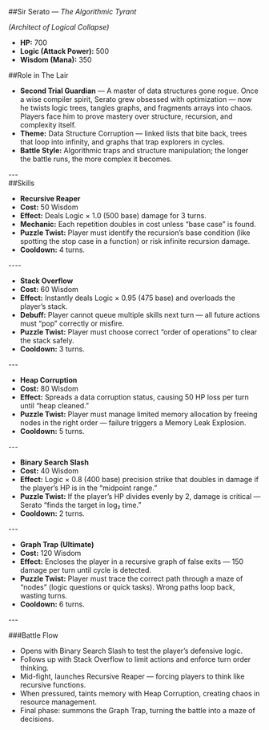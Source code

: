 ##Sir Serato — *The Algorithmic Tyrant*

*(Architect of Logical Collapse)*

* **HP:** 700<br>
* **Logic (Attack Power):** 500<br>
* **Wisdom (Mana):** 350

##Role in The Lair

* **Second Trial Guardian** — A master of data structures gone rogue. Once a wise compiler spirit, Serato grew obsessed with optimization — now he twists logic trees, tangles graphs, and fragments arrays into chaos. Players face him to prove mastery over structure, recursion, and complexity itself.
* **Theme:** Data Structure Corruption — linked lists that bite back, trees that loop into infinity, and graphs that trap explorers in cycles.
* **Battle Style:** Algorithmic traps and structure manipulation; the longer the battle runs, the more complex it becomes.

---<br>
##Skills

* **Recursive Reaper**
* **Cost:** 50 Wisdom
* **Effect:** Deals Logic × 1.0 (500 base) damage for 3 turns.
* **Mechanic:** Each repetition doubles in cost unless “base case” is found.
* **Puzzle Twist:** Player must identify the recursion’s base condition (like spotting the stop case in a function) or risk infinite recursion damage.
* **Cooldown:** 4 turns.

----<br>

* **Stack Overflow**
* **Cost:** 60 Wisdom
* **Effect:** Instantly deals Logic × 0.95 (475 base) and overloads the player’s stack.
* **Debuff:** Player cannot queue multiple skills next turn — all future actions must “pop” correctly or misfire.
* **Puzzle Twist:** Player must choose correct “order of operations” to clear the stack safely.
* **Cooldown:** 3 turns.

---<br>

* **Heap Corruption**
* **Cost:** 80 Wisdom
* **Effect:** Spreads a data corruption status, causing 50 HP loss per turn until “heap cleaned.”
* **Puzzle Twist:** Player must manage limited memory allocation by freeing nodes in the right order — failure triggers a Memory Leak Explosion.
* **Cooldown:** 5 turns.

---<br>

* **Binary Search Slash**
* **Cost:** 40 Wisdom
* **Effect:** Logic × 0.8 (400 base) precision strike that doubles in damage if the player’s HP is in the “midpoint range.”
* **Puzzle Twist:** If the player’s HP divides evenly by 2, damage is critical — Serato “finds the target in log₂ time.”
* **Cooldown:** 2 turns.

---<br>

* **Graph Trap (Ultimate)**
* **Cost:** 120 Wisdom
* **Effect:** Encloses the player in a recursive graph of false exits — 150 damage per turn until cycle is detected.
* **Puzzle Twist:** Player must trace the correct path through a maze of “nodes” (logic questions or quick tasks). Wrong paths loop back, wasting turns.
* **Cooldown:** 6 turns.

---<br>

###Battle Flow
* Opens with Binary Search Slash to test the player’s defensive logic.
* Follows up with Stack Overflow to limit actions and enforce turn order thinking.
* Mid-fight, launches Recursive Reaper — forcing players to think like recursive functions.
* When pressured, taints memory with Heap Corruption, creating chaos in resource management.
* Final phase: summons the Graph Trap, turning the battle into a maze of decisions.
